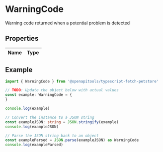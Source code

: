 
# WarningCode

Warning code returned when a potential problem is detected

## Properties

Name | Type
------------ | -------------

## Example

```typescript
import { WarningCode } from '@openapitools/typescript-fetch-petstore'

// TODO: Update the object below with actual values
const example: WarningCode = {
}

console.log(example)

// Convert the instance to a JSON string
const exampleJSON: string = JSON.stringify(example)
console.log(exampleJSON)

// Parse the JSON string back to an object
const exampleParsed = JSON.parse(exampleJSON) as WarningCode
console.log(exampleParsed)
```


